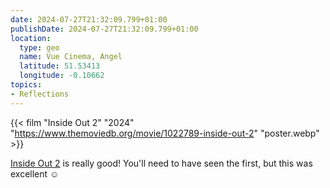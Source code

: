 ```yaml
---
date: 2024-07-27T21:32:09.799+01:00
publishDate: 2024-07-27T21:32:09.799+01:00
location:
  type: geo
  name: Vue Cinema, Angel
  latitude: 51.53413
  longitude: -0.10662
topics:
- Reflections
---
```


{{< film "Inside Out 2" "2024" "https://www.themoviedb.org/movie/1022789-inside-out-2" "poster.webp" >}}

[Inside Out 2](https://www.themoviedb.org/movie/1022789-inside-out-2) is really good! You'll need to have seen the first, but this was excellent ☺
